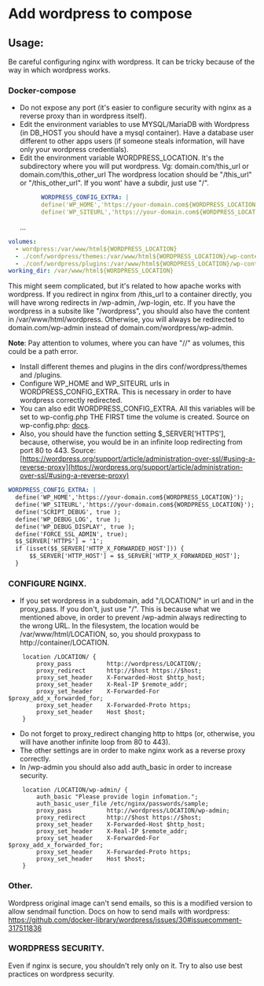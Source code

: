 # Add wordpress to compose

## Usage:

Be careful configuring nginx with wordpress. It can be tricky because of the way in which wordpress works.

### Docker-compose

- Do not expose any port (it's easier to configure security with nginx as a reverse proxy than in wordpress itself).
- Edit the environment variables to use MYSQL/MariaDB with Wordpress (in DB_HOST you should have a mysql container). Have a database user different to other apps users (if someone steals information, will have only your wordpress credentials).
- Edit the environment variable WORDPRESS_LOCATION. It's the subdirectory where you will put wordpress. Vg: domain.com/this_url or domain.com/this_other_url
  The wordpress location should be "/this_url" or "/this_other_url". If you wont' have a subdir, just use "/".
  ```yml
        WORDPRESS_CONFIG_EXTRA: |
        define('WP_HOME','https://your-domain.com${WORDPRESS_LOCATION}');
        define('WP_SITEURL','https://your-domain.com${WORDPRESS_LOCATION}');
  ```
  ...

```yml
volumes:
  - wordpress:/var/www/html${WORDPRESS_LOCATION}
  - ./conf/wordpress/themes:/var/www/html${WORDPRESS_LOCATION}/wp-content/themes/
  - ./conf/wordpress/plugins:/var/www/html${WORDPRESS_LOCATION}/wp-content/plugins/
working_dir: /var/www/html${WORDPRESS_LOCATION}
```

This might seem complicated, but it's related to how apache works with wordpress. If you redirect in nginx from /this_url to a container directly, you will have wrong redirects in /wp-admin, /wp-login, etc. If you have the wordpress in a subsite like "/wordpress", you should also have the content in /var/www/html/wordpress. Otherwise, you will always be redirected to domain.com/wp-admin instead of domain.com/wordpress/wp-admin.

**Note**: Pay attention to volumes, where you can have "//" as volumes, this could be a path error.

- Install different themes and plugins in the dirs conf/wordpress/themes and /plugins.
- Configure WP_HOME and WP_SITEURL urls in WORDPRESS_CONFIG_EXTRA. This is necessary in order to have wordpress correctly redirected.
- You can also edit WORDPRESS_CONFIG_EXTRA. All this variables will be set to wp-config.php THE FIRST time the volume is created. Source on wp-config.php: [docs](https://www.wpbeginner.com/beginners-guide/how-to-edit-wp-config-php-file-in-wordpress/#:~:text=Simply%20right%20click%20on%20the,like%20Notepad%20or%20Text%20Edit).
- Also, you should have the function setting \$\_SERVER['HTTPS'], because, otherwise, you would be in an infinite loop redirecting from port 80 to 443. Source:
  [https://wordpress.org/support/article/administration-over-ssl/#using-a-reverse-proxy](https://wordpress.org/support/article/administration-over-ssl/#using-a-reverse-proxy)

```yml
WORDPRESS_CONFIG_EXTRA: |
  define('WP_HOME','https://your-domain.com${WORDPRESS_LOCATION}');
  define('WP_SITEURL','https://your-domain.com${WORDPRESS_LOCATION}');
  define('SCRIPT_DEBUG', true );
  define('WP_DEBUG_LOG', true );
  define('WP_DEBUG_DISPLAY', true );
  define('FORCE_SSL_ADMIN', true);
  $$_SERVER['HTTPS'] = '1';
  if (isset($$_SERVER['HTTP_X_FORWARDED_HOST'])) {
      $$_SERVER['HTTP_HOST'] = $$_SERVER['HTTP_X_FORWARDED_HOST'];
  }
```

### CONFIGURE NGINX.

- If you set wordpress in a subdomain, add "/LOCATION/" in url and in the proxy_pass. If you don't, just use "/". This is because what we mentioned above, in order to prevent /wp-admin always redirecting to the wrong URL. In the filesystem, the location would be /var/www/html/LOCATION, so, you should proxypass to http://container/LOCATION.

```nginx
    location /LOCATION/ {
        proxy_pass          http://wordpress/LOCATION/;
        proxy_redirect      http://$host https://$host;
        proxy_set_header    X-Forwarded-Host $http_host;
        proxy_set_header    X-Real-IP $remote_addr;
        proxy_set_header    X-Forwarded-For $proxy_add_x_forwarded_for;
        proxy_set_header    X-Forwarded-Proto https;
        proxy_set_header    Host $host;
    }
```

- Do not forget to proxy_redirect changing http to https (or, otherwise, you will have another infinite loop from 80 to 443).
- The other settings are in order to make nginx work as a reverse proxy correctly.
- In /wp-admin you should also add auth_basic in order to increase security.

```nginx
    location /LOCATION/wp-admin/ {
        auth_basic "Please provide login infomation.";
        auth_basic_user_file /etc/nginx/passwords/sample;
        proxy_pass          http://wordpress/LOCATION/wp-admin;
        proxy_redirect      http://$host https://$host;
        proxy_set_header    X-Forwarded-Host $http_host;
        proxy_set_header    X-Real-IP $remote_addr;
        proxy_set_header    X-Forwarded-For $proxy_add_x_forwarded_for;
        proxy_set_header    X-Forwarded-Proto https;
        proxy_set_header    Host $host;
    }
```

### Other.

Wordpress original image can't send emails, so this is a modified version to allow sendmail function.
Docs on how to send mails with wordpress: https://github.com/docker-library/wordpress/issues/30#issuecomment-317511836

### WORDPRESS SECURITY.

Even if nginx is secure, you shouldn't rely only on it. Try to also use best practices on wordpress security.
